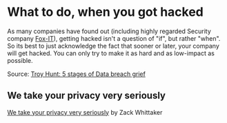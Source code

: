 # What to do, when you got hacked

As many companies have found out (including highly regarded Security company [Fox-IT](https://www.fox-it.com/en/insights/blogs/blog/fox-hit-cyber-attack/)),
getting hacked isn't a question of "if", but rather "when". So its best to just acknowledge the fact that sooner or later, your company will get hacked. 
You can only try to make it as hard and as low-impact as possible.


Source: [Troy Hunt: 5 stages of Data breach grief](https://www.troyhunt.com/the-5-stages-of-data-breach-grief/)


## We take your privacy very seriously

[We take your privacy very seriously](https://techcrunch.com/2019/02/17/we-take-your-privacy-and-security-seriously/) by Zack Whittaker